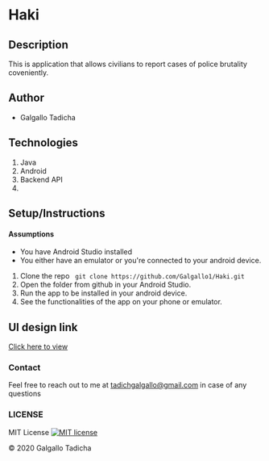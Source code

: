 # Haki

## Description 
This is application that allows civilians to report cases of police brutality coveniently.

## Author
* Galgallo Tadicha

## Technologies
1. Java
2. Android
3. Backend API
4. 

## Setup/Instructions
####  Assumptions
* You have Android Studio installed
* You either have an emulator or you're connected to your android device.

1. Clone the repo ``` git clone https://github.com/Galgallo1/Haki.git```
2. Open the folder from github in your Android Studio.
3. Run the app to be installed in your android device.
4. See the functionalities of the app on your phone or emulator.

## UI design link
<a href="https://www.figma.com/file/dQX2Z9DgczXCUZ5rJTsBrX/Untitled?node-id=1%3A2">Click here to view</a>

### Contact
Feel free to reach out to me at tadichgalgallo@gmail.com in case of any questions

### LICENSE
MIT License [![MIT license](http://img.shields.io/badge/license-MIT-brightgreen.svg)](http://opensource.org/licenses/MIT)


&copy; 2020 Galgallo Tadicha
